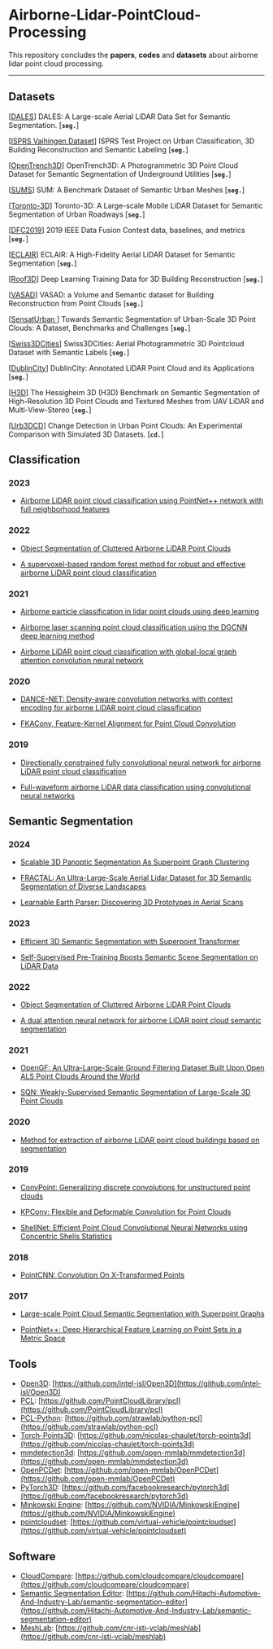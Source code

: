 # Airborne-Lidar-PointCloud-Processing

This repository concludes the **papers**, **codes** and **datasets** about airborne lidar point cloud processing.

<hr />

## Datasets

[[DALES](https://arxiv.org/abs/2004.11985)] DALES: A Large-scale Aerial LiDAR Data Set for Semantic Segmentation. [__`seg.`__]

[[ISPRS Vaihingen Dataset](https://seafile.projekt.uni-hannover.de/f/6a06a837b1f349cfa749)] ISPRS Test Project on Urban Classification, 3D Building Reconstruction and Semantic Labeling [__`seg.`__]

[[OpenTrench3D](https://arxiv.org/abs/2404.07711)] OpenTrench3D: A Photogrammetric 3D Point Cloud Dataset for Semantic Segmentation of Underground Utilities [__`seg.`__]

[[SUMS](https://www.sciencedirect.com/science/article/pii/S0924271621001854)] SUM: A Benchmark Dataset of Semantic Urban Meshes [__`seg.`__]

[[Toronto-3D](https://openaccess.thecvf.com/content_CVPRW_2020/html/w11/Tan_Toronto-3D_A_Large-Scale_Mobile_LiDAR_Dataset_for_Semantic_Segmentation_of_CVPRW_2020_paper.html)] Toronto-3D: A Large-scale Mobile LiDAR Dataset for Semantic Segmentation of Urban Roadways [__`seg.`__]

[[DFC2019](http://www.grss-ieee.org/community/technical-committees/data-fusion/2019-ieee-grss-data-fusion-contest/)] 2019 IEEE Data Fusion Contest data, baselines, and metrics [__`seg.`__]

[[ECLAIR](https://arxiv.org/abs/2404.10699)] ECLAIR: A High-Fidelity Aerial LiDAR Dataset for Semantic Segmentation [__`seg.`__]

[[Roof3D](https://roofn3d.gis.tu-berlin.de/)] Deep Learning Training Data for 3D Building Reconstruction [__`seg.`__]

[[VASAD](https://www.kaggle.com/datasets/palanglois/vasad-volume-and-semantic-for-buildings)] VASAD: a Volume and Semantic dataset for Building Reconstruction from Point Clouds [__`seg.`__]

[[SensatUrban
](http://arxiv.org/abs/2009.03137)] Towards Semantic Segmentation of Urban-Scale 3D Point Clouds: A Dataset, Benchmarks and Challenges [__`seg.`__]

[[Swiss3DCities](https://zenodo.org/records/4390295#.YL41YiYo85k)] Swiss3DCities: Aerial Photogrammetric 3D Pointcloud Dataset with Semantic Labels [__`seg.`__]

[[DublinCity](https://v-sense.scss.tcd.ie/dublincity/)] DublinCity: Annotated LiDAR Point Cloud and its Applications [__`seg.`__]

[[H3D](https://arxiv.org/abs/2102.05346)] The Hessigheim 3D (H3D) Benchmark on Semantic Segmentation of High-Resolution 3D Point Clouds and Textured Meshes from UAV LiDAR and Multi-View-Stereo [__`seg.`__]

[[Urb3DCD](https://www.mdpi.com/2072-4292/13/13/2629)] Change Detection in Urban Point Clouds: An Experimental Comparison with Simulated 3D Datasets. [__`cd.`__]

## Classification

### 2023

- [Airborne LiDAR point cloud classification using PointNet++ network with full neighborhood features](https://journals.plos.org/plosone/article/file?id=10.1371/journal.pone.0280346&type=printable)

### 2022

- [Object Segmentation of Cluttered Airborne LiDAR Point Clouds](https://arxiv.org/pdf/2210.16081v2.pdf)

- [A supervoxel-based random forest method for robust and effective airborne LiDAR point cloud classification](https://www.mdpi.com/2072-4292/14/6/1516/pdf)

### 2021

- [Airborne particle classification in lidar point clouds using deep learning](https://eprints.qut.edu.au/133596/13/FSR_2019_paper_47.pdf)

- [Airborne laser scanning point cloud classification using the DGCNN deep learning method](https://www.mdpi.com/2072-4292/13/5/859/pdf)

- [Airborne LiDAR point cloud classification with global-local graph attention convolution neural network](https://arxiv.org/pdf/2004.09057.pdf)

### 2020

- [DANCE-NET: Density-aware convolution networks with context encoding for airborne LiDAR point cloud classification](https://arxiv.org/abs/1910.05909)

- [FKAConv, Feature-Kernel Alignment for Point Cloud Convolution](https://openaccess.thecvf.com/content/ACCV2020/html/Boulch_FKAConv_Feature-Kernel_Alignment_for_Point_Cloud_Convolution_ACCV_2020_paper.html)

### 2019

- [Directionally constrained fully convolutional neural network for airborne LiDAR point cloud classification](https://arxiv.org/abs/1908.06673)

- [Full-waveform airborne LiDAR data classification using convolutional neural networks](https://fusiello.github.io/papers/tgrs19.pdf)

## Semantic Segmentation

### 2024

- [Scalable 3D Panoptic Segmentation As Superpoint Graph Clustering](https://arxiv.org/abs/2401.06704)

- [FRACTAL: An Ultra-Large-Scale Aerial Lidar Dataset for 3D Semantic Segmentation of Diverse Landscapes](https://github.com/ignf/myria3d)

- [Learnable Earth Parser: Discovering 3D Prototypes in Aerial Scans](https://romainloiseau.fr/learnable-earth-parser/)

### 2023

- [Efficient 3D Semantic Segmentation with Superpoint Transformer](https://arxiv.org/abs/2306.08045)

- [Self-Supervised Pre-Training Boosts Semantic Scene Segmentation on LiDAR Data](https://ieeexplore.ieee.org/abstract/document/10216191)

### 2022

- [Object Segmentation of Cluttered Airborne LiDAR Point Clouds](https://arxiv.org/abs/2210.16081)

- [A dual attention neural network for airborne LiDAR point cloud semantic segmentation](https://ieeexplore.ieee.org/iel7/36/9633014/09868041.pdf)

### 2021

- [OpenGF: An Ultra-Large-Scale Ground Filtering Dataset Built Upon Open ALS Point Clouds Around the World](https://openaccess.thecvf.com/content/CVPR2021W/EarthVision/html/Qin_OpenGF_An_Ultra-Large-Scale_Ground_Filtering_Dataset_Built_Upon_Open_ALS_CVPRW_2021_paper.html)

- [SQN: Weakly-Supervised Semantic Segmentation of Large-Scale 3D Point Clouds](https://arxiv.org/abs/2104.04891)

### 2020

- [Method for extraction of airborne LiDAR point cloud buildings based on segmentation](https://journals.plos.org/plosone/article/file?id=10.1371/journal.pone.0232778&type=printable)

### 2019

- [ConvPoint: Generalizing discrete convolutions for unstructured point clouds](http://www.sciencedirect.com/science/article/pii/S0097849320300224)

- [KPConv: Flexible and Deformable Convolution for Point Clouds](https://arxiv.org/abs/1904.08889)

- [ShellNet: Efficient Point Cloud Convolutional Neural Networks using Concentric Shells Statistics](https://github.com/hkust-vgd/shellnet)

### 2018

- [PointCNN: Convolution On X-Transformed Points](http://arxiv.org/abs/1801.07791)

### 2017

- [Large-scale Point Cloud Semantic Segmentation with Superpoint Graphs](https://arxiv.org/abs/1711.09869)

- [PointNet++: Deep Hierarchical Feature Learning on Point Sets in a Metric Space](https://github.com/yanx27/Pointnet_Pointnet2_pytorch)

## Tools

- [Open3D](http://www.open3d.org/): [https://github.com/intel-isl/Open3D](https://github.com/intel-isl/Open3D)
- [PCL](https://pointclouds.org/): [https://github.com/PointCloudLibrary/pcl](https://github.com/PointCloudLibrary/pcl)
- [PCL-Python](https://python-pcl-fork.readthedocs.io/en/latest/): [https://github.com/strawlab/python-pcl](https://github.com/strawlab/python-pcl)
- [Torch-Points3D](https://arxiv.org/pdf/2010.04642.pdf): [https://github.com/nicolas-chaulet/torch-points3d](https://github.com/nicolas-chaulet/torch-points3d)
- [mmdetection3d](https://mmdetection3d.readthedocs.io/en/latest/): [https://github.com/open-mmlab/mmdetection3d](https://github.com/open-mmlab/mmdetection3d)
- [OpenPCDet](https://github.com/open-mmlab/OpenPCDet): [https://github.com/open-mmlab/OpenPCDet](https://github.com/open-mmlab/OpenPCDet)
- [PyTorch3D](https://arxiv.org/pdf/2007.08501.pdf): [https://github.com/facebookresearch/pytorch3d](https://github.com/facebookresearch/pytorch3d)
- [Minkowski Engine](https://github.com/NVIDIA/MinkowskiEngine): [https://github.com/NVIDIA/MinkowskiEngine](https://github.com/NVIDIA/MinkowskiEngine)
- [pointcloudset](https://joss.theoj.org/papers/10.21105/joss.03471#): [https://github.com/virtual-vehicle/pointcloudset](https://github.com/virtual-vehicle/pointcloudset)

## Software

- [CloudCompare](https://www.danielgm.net/cc/): [https://github.com/cloudcompare/cloudcompare](https://github.com/cloudcompare/cloudcompare)
- [Semantic Segmentation Editor](https://github.com/Hitachi-Automotive-And-Industry-Lab/semantic-segmentation-editor): [https://github.com/Hitachi-Automotive-And-Industry-Lab/semantic-segmentation-editor](https://github.com/Hitachi-Automotive-And-Industry-Lab/semantic-segmentation-editor)
- [MeshLab](https://www.meshlab.net/): [https://github.com/cnr-isti-vclab/meshlab](https://github.com/cnr-isti-vclab/meshlab)
